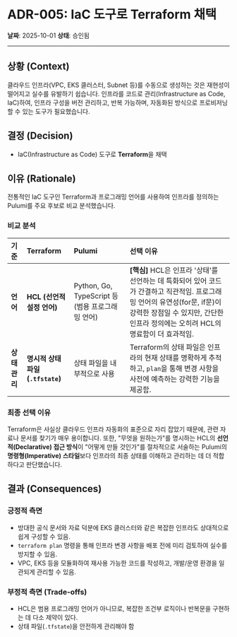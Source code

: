 # ADR-005: IaC 도구로 Terraform 채택

**날짜**: 2025-10-01
**상태**: 승인됨

---

## 상황 (Context)

클라우드 인프라(VPC, EKS 클러스터, Subnet 등)를 수동으로 생성하는 것은 재현성이 떨어지고 실수를 유발하기 쉽습니다. 인프라를 코드로 관리(Infrastructure as Code, IaC)하여, 인프라 구성을 버전 관리하고, 반복 가능하며, 자동화된 방식으로 프로비저닝할 수 있는 도구가 필요했습니다.

## 결정 (Decision)

- IaC(Infrastructure as Code) 도구로 **Terraform**을 채택

## 이유 (Rationale)

전통적인 IaC 도구인 Terraform과 프로그래밍 언어를 사용하여 인프라를 정의하는 Pulumi를 주요 후보로 비교 분석했습니다.

### 비교 분석

| 기준 | Terraform | Pulumi | 선택 이유 |
|:---|:---|:---|:---|
| **언어** | **HCL (선언적 설정 언어)** | Python, Go, TypeScript 등 (범용 프로그래밍 언어) | **[핵심]** HCL은 인프라 '상태'를 선언하는 데 특화되어 있어 코드가 간결하고 직관적임. 프로그래밍 언어의 유연성(for문, if문)이 강력한 장점일 수 있지만, 간단한 인프라 정의에는 오히려 HCL의 명료함이 더 효과적임. |
| **상태 관리** | **명시적 상태 파일 (`.tfstate`)** | 상태 파일을 내부적으로 사용 | Terraform의 상태 파일은 인프라의 현재 상태를 명확하게 추적하고, `plan`을 통해 변경 사항을 사전에 예측하는 강력한 기능을 제공함. |

### 최종 선택 이유

Terraform은 사실상 클라우드 인프라 자동화의 표준으로 자리 잡았기 때문에, 관련 자료나 문서를 찾기가 매우 용이합니다. 또한, "무엇을 원하는가"를 명시하는 HCL의 **선언적(Declarative) 접근 방식**이 "어떻게 만들 것인가"를 절차적으로 서술하는 Pulumi의 **명령형(Imperative) 스타일**보다 인프라의 최종 상태를 이해하고 관리하는 데 더 적합하다고 판단했습니다.

## 결과 (Consequences)

### 긍정적 측면
-   방대한 공식 문서와 자료 덕분에 EKS 클러스터와 같은 복잡한 인프라도 상대적으로 쉽게 구성할 수 있음.
-   `terraform plan` 명령을 통해 인프라 변경 사항을 배포 전에 미리 검토하여 실수를 방지할 수 있음.
-   VPC, EKS 등을 모듈화하여 재사용 가능한 코드를 작성하고, 개발/운영 환경을 일관되게 관리할 수 있음.

### 부정적 측면 (Trade-offs)
-   HCL은 범용 프로그래밍 언어가 아니므로, 복잡한 조건부 로직이나 반복문을 구현하는 데 다소 제약이 있다.
-   상태 파일(`.tfstate`)을 안전하게 관리해야 함